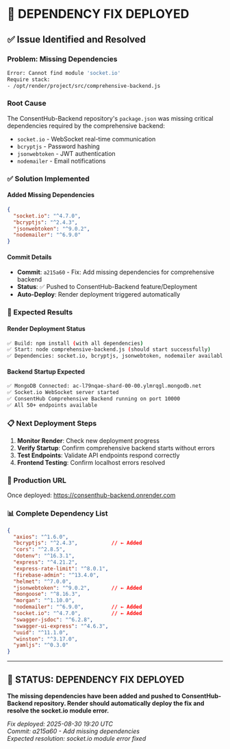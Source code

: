 # 🔧 DEPENDENCY FIX DEPLOYED

## ✅ **Issue Identified and Resolved**

### **Problem**: Missing Dependencies
```bash
Error: Cannot find module 'socket.io'
Require stack:
- /opt/render/project/src/comprehensive-backend.js
```

### **Root Cause**
The ConsentHub-Backend repository's `package.json` was missing critical dependencies required by the comprehensive backend:
- `socket.io` - WebSocket real-time communication
- `bcryptjs` - Password hashing
- `jsonwebtoken` - JWT authentication  
- `nodemailer` - Email notifications

### **✅ Solution Implemented**

#### **Added Missing Dependencies**
```json
{
  "socket.io": "^4.7.0",
  "bcryptjs": "^2.4.3", 
  "jsonwebtoken": "^9.0.2",
  "nodemailer": "^6.9.0"
}
```

#### **Commit Details**
- **Commit**: `a215a60` - Fix: Add missing dependencies for comprehensive backend
- **Status**: ✅ Pushed to ConsentHub-Backend feature/Deployment
- **Auto-Deploy**: Render deployment triggered automatically

### **🚀 Expected Results**

#### **Render Deployment Status**
```bash
✅ Build: npm install (with all dependencies)
✅ Start: node comprehensive-backend.js (should start successfully)
✅ Dependencies: socket.io, bcryptjs, jsonwebtoken, nodemailer available
```

#### **Backend Startup Expected**
```bash
✅ MongoDB Connected: ac-l79nqae-shard-00-00.ylmrqgl.mongodb.net
✅ Socket.io WebSocket server started
✅ ConsentHub Comprehensive Backend running on port 10000
✅ All 50+ endpoints available
```

### **📋 Next Deployment Steps**

1. **Monitor Render**: Check new deployment progress
2. **Verify Startup**: Confirm comprehensive backend starts without errors
3. **Test Endpoints**: Validate API endpoints respond correctly
4. **Frontend Testing**: Confirm localhost errors resolved

### **🎯 Production URL**
Once deployed: https://consenthub-backend.onrender.com

### **📊 Complete Dependency List**
```json
{
  "axios": "^1.6.0",
  "bcryptjs": "^2.4.3",           // ← Added
  "cors": "^2.8.5", 
  "dotenv": "^16.3.1",
  "express": "^4.21.2",
  "express-rate-limit": "^8.0.1",
  "firebase-admin": "^13.4.0",
  "helmet": "^7.0.0",
  "jsonwebtoken": "^9.0.2",       // ← Added
  "mongoose": "^8.16.3",
  "morgan": "^1.10.0",
  "nodemailer": "^6.9.0",         // ← Added
  "socket.io": "^4.7.0",          // ← Added
  "swagger-jsdoc": "^6.2.8",
  "swagger-ui-express": "^4.6.3",
  "uuid": "^11.1.0",
  "winston": "^3.17.0",
  "yamljs": "^0.3.0"
}
```

---

## 🚀 **STATUS**: DEPENDENCY FIX DEPLOYED

**The missing dependencies have been added and pushed to ConsentHub-Backend repository. Render should automatically deploy the fix and resolve the socket.io module error.**

*Fix deployed: 2025-08-30 19:20 UTC*  
*Commit: a215a60 - Add missing dependencies*  
*Expected resolution: socket.io module error fixed*
